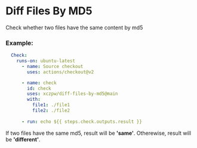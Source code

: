 # Diff Files By MD5
Check whether two files have the same content by md5


### Example:


```yaml
  Check:
    runs-on: ubuntu-latest
      - name: Source checkout
        uses: actions/checkout@v2

      - name: check
        id: check
        uses: xczpw/diff-files-by-md5@main
        with:
          file1: ./file1
          file2: ./file2
        
      - run: echo ${{ steps.check.outputs.result }}
```

If two files have the same md5, result will be **'same'**. Otherewise, result will be **'different'**.